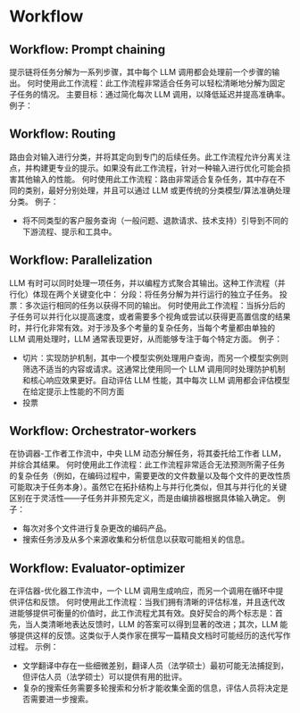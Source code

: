 
# Workflow

## Workflow: Prompt chaining

提示链将任务分解为一系列步骤，其中每个 LLM 调用都会处理前一个步骤的输出。
何时使用此工作流程：此工作流程非常适合任务可以轻松清晰地分解为固定子任务的情况。
主要目标：通过简化每次 LLM 调用，以降低延迟并提高准确率。
例子：

## Workflow: Routing

路由会对输入进行分类，并将其定向到专门的后续任务。此工作流程允许分离关注点，并构建更专业的提示。如果没有此工作流程，针对一种输入进行优化可能会损害其他输入的性能。
何时使用此工作流程：路由非常适合复杂任务，其中存在不同的类别，最好分别处理，并且可以通过 LLM 或更传统的分类模型/算法准确处理分类。
例子：
 - 将不同类型的客户服务查询（一般问题、退款请求、技术支持）引导到不同的下游流程、提示和工具中。

## Workflow: Parallelization

LLM 有时可以同时处理一项任务，并以编程方式聚合其输出。这种工作流程（并行化）体现在两个关键变化中：
    分段：将任务分解为并行运行的独立子任务。
    投票：多次运行相同的任务以获得不同的输出。
何时使用此工作流程：当拆分后的子任务可以并行化以提高速度，或者需要多个视角或尝试以获得更高置信度的结果时，并行化非常有效。对于涉及多个考量的复杂任务，当每个考量都由单独的 LLM 调用处理时，LLM 通常表现更好，从而能够专注于每个特定方面。
例子：
 - 切片：实现防护机制，其中一个模型实例处理用户查询，而另一个模型实例则筛选不适当的内容或请求。这通常比使用同一个 LLM 调用同时处理防护机制和核心响应效果更好。自动评估 LLM 性能，其中每次 LLM 调用都会评估模型在给定提示上性能的不同方面
 - 投票

## Workflow: Orchestrator-workers

在协调器-工作者工作流中，中央 LLM 动态分解任务，将其委托给工作者 LLM，并综合其结果。
何时使用此工作流程：此工作流程非常适合无法预测所需子任务的复杂任务（例如，在编码过程中，需要更改的文件数量以及每个文件的更改性质可能取决于任务本身）。虽然它在拓扑结构上与并行化类似，但其与并行化的关键区别在于灵活性——子任务并非预先定义，而是由编排器根据具体输入确定。
例子：
 - 每次对多个文件进行复杂更改的编码产品。
 - 搜索任务涉及从多个来源收集和分析信息以获取可能相关的信息。

## Workflow: Evaluator-optimizer

在评估器-优化器工作流中，一个 LLM 调用生成响应，而另一个调用在循环中提供评估和反馈。
何时使用此工作流程：当我们拥有清晰的评估标准，并且迭代改进能够提供可衡量的价值时，此工作流程尤其有效。良好契合的两个标志是：首先，当人类清晰地表达反馈时，LLM 的答案可以得到显著的改进；其次，LLM 能够提供这样的反馈。这类似于人类作家在撰写一篇精良文档时可能经历的迭代写作过程。
示例：
 - 文学翻译中存在一些细微差别，翻译人员（法学硕士）最初可能无法捕捉到，但评估人员（法学硕士）可以提供有用的批评。
 - 复杂的搜索任务需要多轮搜索和分析才能收集全面的信息，评估人员将决定是否需要进一步搜索。